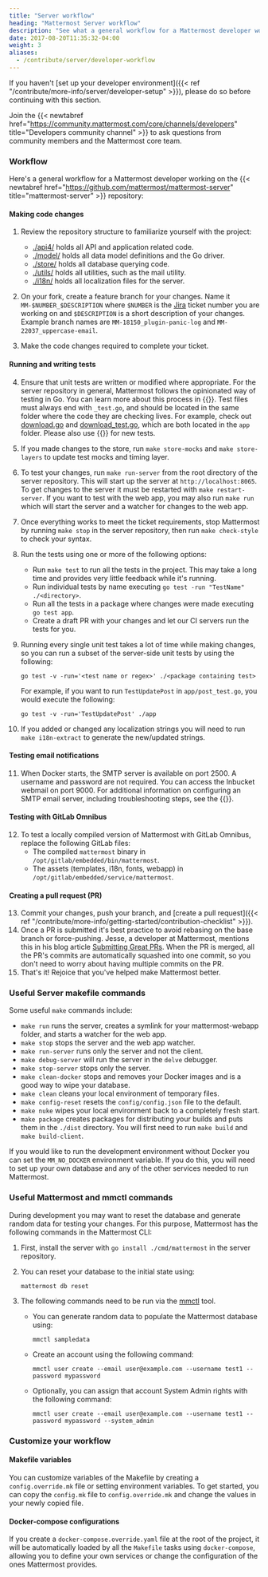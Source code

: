 ```yaml
---
title: "Server workflow"
heading: "Mattermost Server workflow"
description: "See what a general workflow for a Mattermost developer working on the mattermost-server repository looks like."
date: 2017-08-20T11:35:32-04:00
weight: 3
aliases:
  - /contribute/server/developer-workflow
---
```


If you haven't [set up your developer environment]({{< ref "/contribute/more-info/server/developer-setup" >}}), please do so before continuing with this section.

Join the {{< newtabref href="https://community.mattermost.com/core/channels/developers" title="Developers community channel" >}} to ask questions from community members and the Mattermost core team.

### Workflow

Here's a general workflow for a Mattermost developer working on the {{< newtabref href="https://github.com/mattermost/mattermost-server" title="mattermost-server" >}} repository:

#### Making code changes
1. Review the repository structure to familiarize yourself with the project:

    * [./api4/](https://github.com/mattermost/mattermost-server/tree/master/api4) holds all API and application related code.
    * [./model/](https://github.com/mattermost/mattermost-server/tree/master/model) holds all data model definitions and the Go driver.
    * [./store/](https://github.com/mattermost/mattermost-server/tree/master/store) holds all database querying code.
    * [./utils/](https://github.com/mattermost/mattermost-server/tree/master/utils) holds all utilities, such as the mail utility.
    * [./i18n/](https://github.com/mattermost/mattermost-server/tree/master/i18n) holds all localization files for the server.
2. On your fork, create a feature branch for your changes. Name it `MM-$NUMBER_$DESCRIPTION` where `$NUMBER` is the [Jira](https://mattermost.atlassian.net) ticket number you are working on and `$DESCRIPTION` is a short description of your changes. Example branch names are `MM-18150_plugin-panic-log` and `MM-22037_uppercase-email`.
3. Make the code changes required to complete your ticket.
#### Running and writing tests
4. Ensure that unit tests are written or modified where appropriate. For the server repository in general, Mattermost follows the opinionated way of testing in Go. You can learn more about this process in {{<newtabref title="DigitalOcean's How To Write Unit Tests in Go tutorial" href="https://www.digitalocean.com/community/tutorials/how-to-write-unit-tests-in-go-using-go-test-and-the-testing-package">}}. Test files must always end with `_test.go`, and should be located in the same folder where the code they are checking lives. For example, check out [download.go](https://github.com/mattermost/mattermost-server/blob/master/app/download.go) and [download_test.go](https://github.com/mattermost/mattermost-server/blob/master/app/download_test.go), which are both located in the `app` folder. Please also use {{<newtabref title="testify" href="https://github.com/stretchr/testify">}} for new tests.
5. If you made changes to the store, run `make store-mocks` and `make store-layers` to update test mocks and timing layer.
6. To test your changes, run `make run-server` from the root directory of the server repository. This will start up the server at `http://localhost:8065`. To get changes to the server it must be restarted with `make restart-server`. If you want to test with the web app, you may also run `make run` which will start the server and a watcher for changes to the web app.
7. Once everything works to meet the ticket requirements, stop Mattermost by running `make stop` in the server repository, then run `make check-style` to check your syntax.
8. Run the tests using one or more of the following options:
    * Run `make test` to run all the tests in the project. This may take a long time and provides very little feedback while it's running.
    * Run individual tests by name executing `go test -run "TestName" ./<directory>`.
    * Run all the tests in a package where changes were made executing `go test app`.
    * Create a draft PR with your changes and let our CI servers run the tests for you.
9. Running every single unit test takes a lot of time while making changes, so you can run a subset of the server-side unit tests by using the following:
    ```
    go test -v -run='<test name or regex>' ./<package containing test>
    ```
    For example, if you want to run `TestUpdatePost` in `app/post_test.go`, you would execute the following:

    ```
    go test -v -run='TestUpdatePost' ./app
    ```
10. If you added or changed any localization strings you will need to run `make i18n-extract` to generate the new/updated strings.
#### Testing email notifications

11. When Docker starts, the SMTP server is available on port 2500. A username and password are not required. You can access the Inbucket webmail on port 9000. For additional information on configuring an SMTP email server, including troubleshooting steps, see the {{<newtabref title="SMTP email setup page in the Mattermost user documentation" href="https://docs.mattermost.com/install/smtp-email-setup.html">}}.
#### Testing with GitLab Omnibus

12. To test a locally compiled version of Mattermost with GitLab Omnibus, replace the following GitLab files:
    * The compiled `mattermost` binary in `/opt/gitlab/embedded/bin/mattermost`.
    * The assets (templates, i18n, fonts, webapp) in `/opt/gitlab/embedded/service/mattermost`.
#### Creating a pull request (PR)
13. Commit your changes, push your branch, and [create a pull request]({{< ref "/contribute/more-info/getting-started/contribution-checklist" >}}).
14. Once a PR is submitted it's best practice to avoid rebasing on the base branch or force-pushing. Jesse, a developer at Mattermost, mentions this in his blog article  [Submitting Great PRs](https://mattermost.com/blog/submitting-great-prs/). When the PR is merged, all the PR's commits are automatically squashed into one commit, so you don't need to worry about having multiple commits on the PR.
15. That's it! Rejoice that you've helped make Mattermost better.

### Useful Server makefile commands

Some useful `make` commands include:

* `make run` runs the server, creates a symlink for your mattermost-webapp folder, and starts a watcher for the web app.
* `make stop` stops the server and the web app watcher.
* `make run-server` runs only the server and not the client.
* `make debug-server` will run the server in the `delve` debugger.
* `make stop-server` stops only the server.
* `make clean-docker` stops and removes your Docker images and is a good way to wipe your database.
* `make clean` cleans your local environment of temporary files.
* `make config-reset` resets the `config/config.json` file to the default.
* `make nuke` wipes your local environment back to a completely fresh start.
* `make package` creates packages for distributing your builds and puts them in the `./dist` directory. You will first need to run `make build` and `make build-client`.

If you would like to run the development environment without Docker you can set the `MM_NO_DOCKER` environment variable. If you do this, you will need to set up your own database and any of the other services needed to run Mattermost.

### Useful Mattermost and mmctl commands

During development you may want to reset the database and generate random data for testing your changes. For this purpose, Mattermost has the following commands in the Mattermost CLI:

1. First, install the server with `go install ./cmd/mattermost` in the server repository.
2. You can reset your database to the initial state using:
    
    ```
    mattermost db reset
    ```
3. The following commands need to be run via the [mmctl](https://docs.mattermost.com/manage/mmctl-command-line-tool.html) tool.

    * You can generate random data to populate the Mattermost database using:

      ```
      mmctl sampledata
      ```

    * Create an account using the following command:

      ```
      mmctl user create --email user@example.com --username test1 --password mypassword
      ```

    * Optionally, you can assign that account System Admin rights with the following command:

      ```
      mmctl user create --email user@example.com --username test1 --password mypassword --system_admin
      ```

### Customize your workflow

#### Makefile variables

You can customize variables of the Makefile by creating a `config.override.mk` file or setting environment variables. To get started, you can copy the `config.mk` file to `config.override.mk` and change the values in your newly copied file.

#### Docker-compose configurations

If you create a `docker-compose.override.yaml` file at the root of the project, it will be automatically loaded by all the `Makefile` tasks using `docker-compose`, allowing you to define your own services or change the configuration of the ones Mattermost provides.
